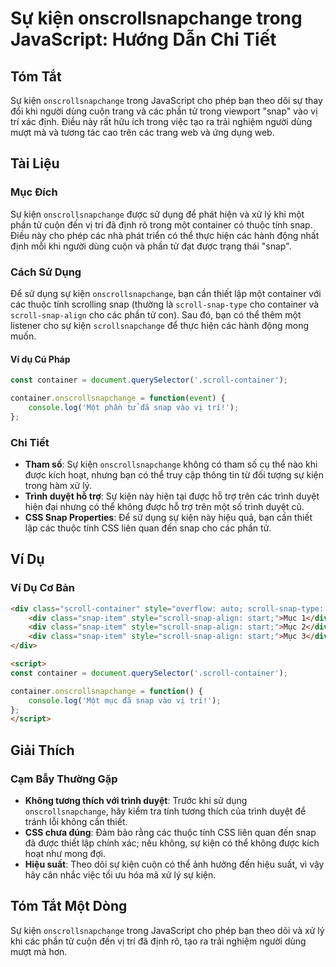 <!--
Meta Description: # Sự kiện onscrollsnapchange trong JavaScript: Hướng Dẫn Chi Tiết ## Tóm Tắt Sự kiện `onscrollsnapchange` trong JavaScript cho phép bạn theo dõi sự th...
Meta Keywords: snap, kiện, các, container, onscrollsnapchange
-->

# Sự kiện onscrollsnapchange trong JavaScript: Hướng Dẫn Chi Tiết

## Tóm Tắt
Sự kiện `onscrollsnapchange` trong JavaScript cho phép bạn theo dõi sự thay đổi khi người dùng cuộn trang và các phần tử trong viewport "snap" vào vị trí xác định. Điều này rất hữu ích trong việc tạo ra trải nghiệm người dùng mượt mà và tương tác cao trên các trang web và ứng dụng web.

## Tài Liệu
### Mục Đích
Sự kiện `onscrollsnapchange` được sử dụng để phát hiện và xử lý khi một phần tử cuộn đến vị trí đã định rõ trong một container có thuộc tính snap. Điều này cho phép các nhà phát triển có thể thực hiện các hành động nhất định mỗi khi người dùng cuộn và phần tử đạt được trạng thái "snap".

### Cách Sử Dụng
Để sử dụng sự kiện `onscrollsnapchange`, bạn cần thiết lập một container với các thuộc tính scrolling snap (thường là `scroll-snap-type` cho container và `scroll-snap-align` cho các phần tử con). Sau đó, bạn có thể thêm một listener cho sự kiện `scrollsnapchange` để thực hiện các hành động mong muốn.

#### Ví dụ Cú Pháp
```javascript
const container = document.querySelector('.scroll-container');

container.onscrollsnapchange = function(event) {
    console.log('Một phần tử đã snap vào vị trí!');
};
```

### Chi Tiết
- **Tham số**: Sự kiện `onscrollsnapchange` không có tham số cụ thể nào khi được kích hoạt, nhưng bạn có thể truy cập thông tin từ đối tượng sự kiện trong hàm xử lý.
- **Trình duyệt hỗ trợ**: Sự kiện này hiện tại được hỗ trợ trên các trình duyệt hiện đại nhưng có thể không được hỗ trợ trên một số trình duyệt cũ.
- **CSS Snap Properties**: Để sử dụng sự kiện này hiệu quả, bạn cần thiết lập các thuộc tính CSS liên quan đến snap cho các phần tử.

## Ví Dụ
### Ví Dụ Cơ Bản
```html
<div class="scroll-container" style="overflow: auto; scroll-snap-type: y mandatory;">
    <div class="snap-item" style="scroll-snap-align: start;">Mục 1</div>
    <div class="snap-item" style="scroll-snap-align: start;">Mục 2</div>
    <div class="snap-item" style="scroll-snap-align: start;">Mục 3</div>
</div>

<script>
const container = document.querySelector('.scroll-container');

container.onscrollsnapchange = function() {
    console.log('Một mục đã snap vào vị trí!');
};
</script>
```

## Giải Thích
### Cạm Bẫy Thường Gặp
- **Không tương thích với trình duyệt**: Trước khi sử dụng `onscrollsnapchange`, hãy kiểm tra tính tương thích của trình duyệt để tránh lỗi không cần thiết.
- **CSS chưa đúng**: Đảm bảo rằng các thuộc tính CSS liên quan đến snap đã được thiết lập chính xác; nếu không, sự kiện có thể không được kích hoạt như mong đợi.
- **Hiệu suất**: Theo dõi sự kiện cuộn có thể ảnh hưởng đến hiệu suất, vì vậy hãy cân nhắc việc tối ưu hóa mã xử lý sự kiện.

## Tóm Tắt Một Dòng
Sự kiện `onscrollsnapchange` trong JavaScript cho phép bạn theo dõi và xử lý khi các phần tử cuộn đến vị trí đã định rõ, tạo ra trải nghiệm người dùng mượt mà hơn.